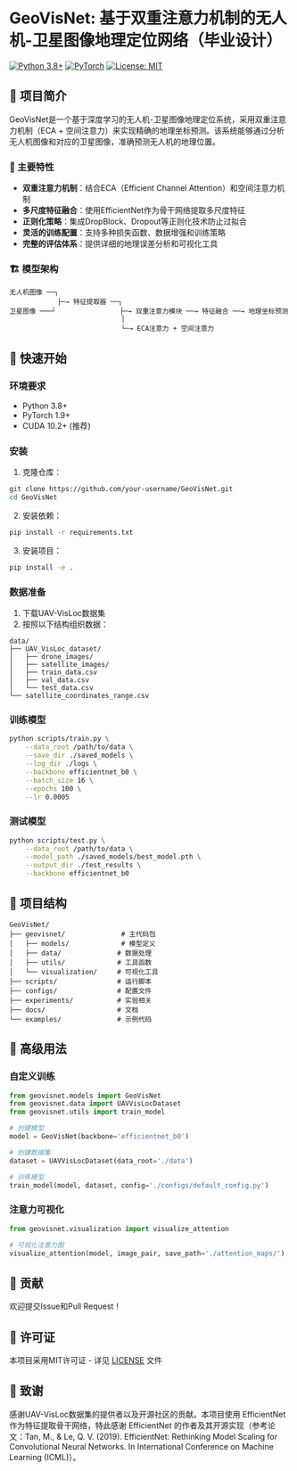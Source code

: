# GeoVisNet: 基于双重注意力机制的无人机-卫星图像地理定位网络（毕业设计）

[![Python 3.8+](https://img.shields.io/badge/python-3.8+-blue.svg)](https://www.python.org/downloads/release/python-380/)
[![PyTorch](https://img.shields.io/badge/PyTorch-1.9+-red.svg)](https://pytorch.org/)
[![License: MIT](https://img.shields.io/badge/License-MIT-yellow.svg)](https://opensource.org/licenses/MIT)

## 📖 项目简介

GeoVisNet是一个基于深度学习的无人机-卫星图像地理定位系统，采用双重注意力机制（ECA + 空间注意力）来实现精确的地理坐标预测。该系统能够通过分析无人机图像和对应的卫星图像，准确预测无人机的地理位置。

### 🌟 主要特性

- **双重注意力机制**：结合ECA（Efficient Channel Attention）和空间注意力机制
- **多尺度特征融合**：使用EfficientNet作为骨干网络提取多尺度特征
- **正则化策略**：集成DropBlock、Dropout等正则化技术防止过拟合
- **灵活的训练配置**：支持多种损失函数、数据增强和训练策略
- **完整的评估体系**：提供详细的地理误差分析和可视化工具

### 🏗️ 模型架构

```
无人机图像 ──┐
            ├─→ 特征提取器 ──┐
卫星图像 ───┘                ├─→ 双重注意力模块 ──→ 特征融合 ──→ 地理坐标预测
                            │
                            └─→ ECA注意力 + 空间注意力
```

## 🚀 快速开始

### 环境要求

- Python 3.8+
- PyTorch 1.9+
- CUDA 10.2+ (推荐)

### 安装

1. 克隆仓库：
```bash
git clone https://github.com/your-username/GeoVisNet.git
cd GeoVisNet
```

2. 安装依赖：
```bash
pip install -r requirements.txt
```

3. 安装项目：
```bash
pip install -e .
```

### 数据准备

1. 下载UAV-VisLoc数据集
2. 按照以下结构组织数据：
```
data/
├── UAV_VisLoc_dataset/
│   ├── drone_images/
│   ├── satellite_images/
│   ├── train_data.csv
│   ├── val_data.csv
│   └── test_data.csv
└── satellite_coordinates_range.csv
```

### 训练模型

```bash
python scripts/train.py \
    --data_root /path/to/data \
    --save_dir ./saved_models \
    --log_dir ./logs \
    --backbone efficientnet_b0 \
    --batch_size 16 \
    --epochs 100 \
    --lr 0.0005
```

### 测试模型

```bash
python scripts/test.py \
    --data_root /path/to/data \
    --model_path ./saved_models/best_model.pth \
    --output_dir ./test_results \
    --backbone efficientnet_b0
```

## 📁 项目结构

```
GeoVisNet/
├── geovisnet/              # 主代码包
│   ├── models/             # 模型定义
│   ├── data/              # 数据处理
│   ├── utils/             # 工具函数
│   └── visualization/     # 可视化工具
├── scripts/               # 运行脚本
├── configs/               # 配置文件
├── experiments/           # 实验相关
├── docs/                  # 文档
└── examples/              # 示例代码
```

## 🔧 高级用法

### 自定义训练

```python
from geovisnet.models import GeoVisNet
from geovisnet.data import UAVVisLocDataset
from geovisnet.utils import train_model

# 创建模型
model = GeoVisNet(backbone='efficientnet_b0')

# 创建数据集
dataset = UAVVisLocDataset(data_root='./data')

# 训练模型
train_model(model, dataset, config='./configs/default_config.py')
```

### 注意力可视化

```python
from geovisnet.visualization import visualize_attention

# 可视化注意力图
visualize_attention(model, image_pair, save_path='./attention_maps/')
```

## 🤝 贡献

欢迎提交Issue和Pull Request！

## 📄 许可证

本项目采用MIT许可证 - 详见 [LICENSE](LICENSE) 文件

## 🙏 致谢

感谢UAV-VisLoc数据集的提供者以及开源社区的贡献。本项目使用 EfficientNet 作为特征提取骨干网络，特此感谢 EfficientNet 的作者及其开源实现（参考论文：Tan, M., & Le, Q. V. (2019). EfficientNet: Rethinking Model Scaling for Convolutional Neural Networks. In International Conference on Machine Learning (ICML)）。
